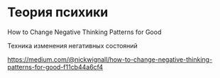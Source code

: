 # Теория психики

How to Change Negative Thinking Patterns for Good

Техника изменения негативных состояний

https://medium.com/@nickwignall/how-to-change-negative-thinking-patterns-for-good-f11cb44a6cf4



